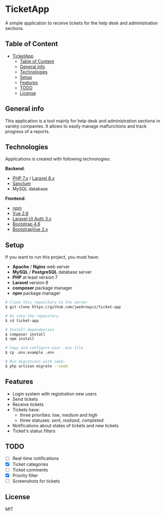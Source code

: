 # TicketApp

A simple application to receive tickets for the help desk and administration sections.

## Table of Content

- [TicketApp](#ticketapp)
  - [Table of Content](#table-of-content)
  - [General info](#general-info)
  - [Technologies](#technologies)
  - [Setup](#setup)
  - [Features](#features)
  - [TODO](#todo)
  - [License](#license)

## General info

This application is a tool mainly for help desk and administration sections in variety companies. It allows to easily manage malfunctions and track progress of a reports.

## Technologies

Applications is created with following technologies:

**Backend**:

- [PHP 7.x](https://www.php.net/downloads.php) / [Laravel 8.x](https://laravel.com/docs/8.x/installation)
- [Sanctum](https://laravel.com/docs/8.x/sanctum)
- MySQL database

**Frontend**:

- [npm](https://www.npmjs.com/)
- [Vue 2.6](https://vuejs.org/v2/guide/installation.html)
- [Laravel UI Auth 3.x](https://github.com/laravel/ui)
- [Bootstrap 4.6](https://getbootstrap.com/docs/4.6/getting-started/introduction/)
- [BootstrapVue 2.x](https://bootstrap-vue.org/)

## Setup

If you want to run this project, you must have:

- **Apache** / **Nginx** web server
- **MySQL** / **PostgreSQL** database server
- **PHP** at least version 7
- **Laravel** version 8
- **composer** package manager
- **npm** package manager

```bash
# Clone this repository to the server
$ git clone https://github.com/jwedrowycz/ticket-app

# Go into the repository
$ cd ticket-app

# Install dependencies
$ composer install
$ npm install 

# Copy and configure your .env file
$ cp .env.example .env

# Run migrations with seed.
$ php artisan migrate --seed
```

## Features

- Login system with registration new users
- Send tickets
- Receive tickets
- Tickets have:
  - three priorities: *low*, *medium* and *high*
  - three statuses: *sent*, *realized*, *completed*
   <!-- - categories: *malfunction*, *order*, *question* -->
- Notifications about states of tickets and new tickets
- Ticket's status filters

## TODO

- [ ] Real-time notifications
- [x] Ticket categories
- [ ] Ticket comments
- [x] Priority filter
- [ ] Screenshots for tickets

## License

MIT
